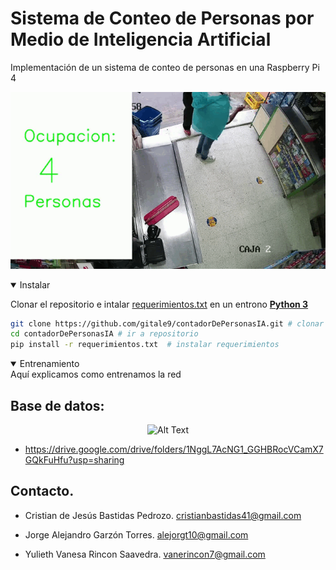 # Sistema de Conteo de Personas por Medio de Inteligencia Artificial
Implementación de un sistema de conteo de personas en una Raspberry Pi 4

![Gif de salida](./gifSalida.gif "Salida del modelo ante vídeo de prueba")

<details open>
<summary>Instalar</summary>

Clonar el repositorio e intalar [requerimientos.txt](https://github.com/gitale9/contadorDePersonasIA/blob/46df5e167f3178dfff1c16b0394ab6af7d24cd25/requerimientos.txt)
en un entrono [**Python 3**](https://www.python.org/)




```bash
git clone https://github.com/gitale9/contadorDePersonasIA.git # clonar repositorio
cd contadorDePersonasIA # ir a repositorio
pip install -r requerimientos.txt  # instalar requerimientos
```
</details>

<details open>
<summary>Entrenamiento</summary>
Aquí explicamos como entrenamos la red


  
## Base de datos:

<p align="center">
  <img src="https://drive.google.com/file/d/1ZSSxl5NMHxk0oN8zGVrGh135CEGFiahe/view?usp=sharing" alt="Alt Text">
</p>

* https://drive.google.com/drive/folders/1NggL7AcNG1_GGHBRocVCamX7GQkFuHfu?usp=sharing
</details>

## Contacto.

* Cristian de Jesús Bastidas Pedrozo. cristianbastidas41@gmail.com
  
* Jorge Alejandro Garzón Torres. alejorgt10@gmail.com 

* Yulieth Vanesa Rincon Saavedra. vanerincon7@gmail.com 
